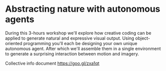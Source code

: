 # Abstracting nature with autonomous agents

During this 3-hours workshop we'll explore how creative coding can be applied to generate natural and expressive visual output. Using object-oriented programming you'll each be designing your own unique autonomous agent. After which we'll assemble them in a single environment to generate a surprising interaction between motion and imagery.

Collective info document https://goo.gl/zxa1qt

